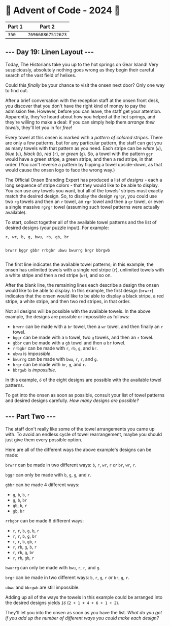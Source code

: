 # 🎄 Advent of Code - 2024 🎄
| Part 1 | Part 2 |
| ------ | ------ |
| `350` | `769668867512623` |

<h2>--- Day 19: Linen Layout ---</h2><p>Today, The Historians take you up to the hot springs on Gear Island! Very suspiciously, absolutely nothing goes wrong as they begin their careful search of the vast field of helixes.</p>
<p>Could this <em>finally</em> be your chance to visit the onsen next door? Only one way to find out.</p>
<p>After a brief conversation with the reception staff at the onsen front desk, you discover that you don't have the right kind of money to pay the admission fee. However, before you can leave, the staff get your attention. Apparently, they've heard about how you helped at the hot springs, and they're willing to make a deal: if you can simply help them <em>arrange their towels</em>, they'll let you in for <em>free</em>!</p>
<p>Every towel at this onsen is marked with a <em>pattern of colored stripes</em>. There are only a few patterns, but for any particular pattern, the staff can get you as many towels with that pattern as you need. Each <span title="It really seems like they've gathered a lot of magic into the towel colors.">stripe</span> can be <em>white</em> (<code>w</code>), <em>blue</em> (<code>u</code>), <em>black</em> (<code>b</code>), <em>red</em> (<code>r</code>), or <em>green</em> (<code>g</code>). So, a towel with the pattern <code>ggr</code> would have a green stripe, a green stripe, and then a red stripe, in that order. (You can't reverse a pattern by flipping a towel upside-down, as that would cause the onsen logo to face the wrong way.)</p>
<p>The Official Onsen Branding Expert has produced a list of <em>designs</em> - each a long sequence of stripe colors - that they would like to be able to display. You can use any towels you want, but all of the towels' stripes must exactly match the desired design. So, to display the design <code>rgrgr</code>, you could use two <code>rg</code> towels and then an <code>r</code> towel, an <code>rgr</code> towel and then a <code>gr</code> towel, or even a single massive <code>rgrgr</code> towel (assuming such towel patterns were actually available).</p>
<p>To start, collect together all of the available towel patterns and the list of desired designs (your puzzle input). For example:</p>
<pre><code>r, wr, b, g, bwu, rb, gb, br

brwrr
bggr
gbbr
rrbgbr
ubwu
bwurrg
brgr
bbrgwb
</code></pre>
<p>The first line indicates the available towel patterns; in this example, the onsen has unlimited towels with a single red stripe (<code>r</code>), unlimited towels with a white stripe and then a red stripe (<code>wr</code>), and so on.</p>
<p>After the blank line, the remaining lines each describe a design the onsen would like to be able to display. In this example, the first design (<code>brwrr</code>) indicates that the onsen would like to be able to display a black stripe, a red stripe, a white stripe, and then two red stripes, in that order.</p>
<p>Not all designs will be possible with the available towels. In the above example, the designs are possible or impossible as follows:</p>
<ul>
<li><code>brwrr</code> can be made with a <code>br</code> towel, then a <code>wr</code> towel, and then finally an <code>r</code> towel.</li>
<li><code>bggr</code> can be made with a <code>b</code> towel, two <code>g</code> towels, and then an <code>r</code> towel.</li>
<li><code>gbbr</code> can be made with a <code>gb</code> towel and then a <code>br</code> towel.</li>
<li><code>rrbgbr</code> can be made with <code>r</code>, <code>rb</code>, <code>g</code>, and <code>br</code>.</li>
<li><code>ubwu</code> is <em>impossible</em>.</li>
<li><code>bwurrg</code> can be made with <code>bwu</code>, <code>r</code>, <code>r</code>, and <code>g</code>.</li>
<li><code>brgr</code> can be made with <code>br</code>, <code>g</code>, and <code>r</code>.</li>
<li><code>bbrgwb</code> is <em>impossible</em>.</li>
</ul>
<p>In this example, <code><em>6</em></code> of the eight designs are possible with the available towel patterns.</p>
<p>To get into the onsen as soon as possible, consult your list of towel patterns and desired designs carefully. <em>How many designs are possible?</em></p>

<h2 id="part2">--- Part Two ---</h2><p>The staff don't really like some of the towel arrangements you came up with. To avoid an endless cycle of towel rearrangement, maybe you should just give them every possible option.</p>
<p>Here are all of the different ways the above example's designs can be made:</p>
<p><code>brwrr</code> can be made in two different ways: <code>b</code>, <code>r</code>, <code>wr</code>, <code>r</code> <em>or</em> <code>br</code>, <code>wr</code>, <code>r</code>.</p>
<p><code>bggr</code> can only be made with <code>b</code>, <code>g</code>, <code>g</code>, and <code>r</code>.</p>
<p><code>gbbr</code> can be made 4 different ways:</p>
<ul>
<li><code>g</code>, <code>b</code>, <code>b</code>, <code>r</code></li>
<li><code>g</code>, <code>b</code>, <code>br</code></li>
<li><code>gb</code>, <code>b</code>, <code>r</code></li>
<li><code>gb</code>, <code>br</code></li>
</ul>
<p><code>rrbgbr</code> can be made 6 different ways:</p>
<ul>
<li><code>r</code>, <code>r</code>, <code>b</code>, <code>g</code>, <code>b</code>, <code>r</code></li>
<li><code>r</code>, <code>r</code>, <code>b</code>, <code>g</code>, <code>br</code></li>
<li><code>r</code>, <code>r</code>, <code>b</code>, <code>gb</code>, <code>r</code></li>
<li><code>r</code>, <code>rb</code>, <code>g</code>, <code>b</code>, <code>r</code></li>
<li><code>r</code>, <code>rb</code>, <code>g</code>, <code>br</code></li>
<li><code>r</code>, <code>rb</code>, <code>gb</code>, <code>r</code></li>
</ul>
<p><code>bwurrg</code> can only be made with <code>bwu</code>, <code>r</code>, <code>r</code>, and <code>g</code>.</p>
<p><code>brgr</code> can be made in two different ways: <code>b</code>, <code>r</code>, <code>g</code>, <code>r</code> <em>or</em> <code>br</code>, <code>g</code>, <code>r</code>.</p>
<p><code>ubwu</code> and <code>bbrgwb</code> are still impossible.</p>
<p>Adding up all of the ways the towels in this example could be arranged into the desired designs yields <code><em>16</em></code> (<code>2 + 1 + 4 + 6 + 1 + 2</code>).</p>
<p>They'll let you into the onsen as soon as you have the list. <em>What do you get if you add up the number of different ways you could make each design?</em></p>
